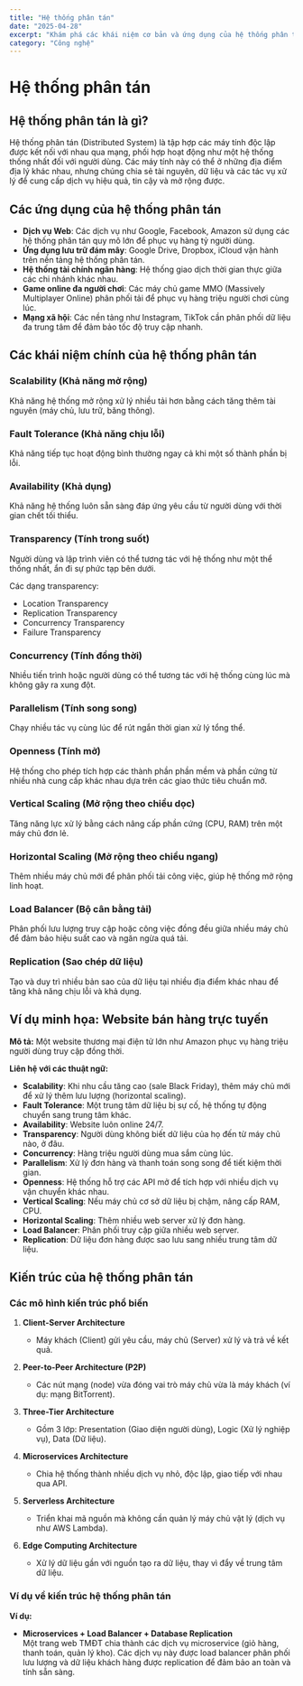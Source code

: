 ```yaml
---
title: "Hệ thống phân tán"
date: "2025-04-28"
excerpt: "Khám phá các khái niệm cơ bản và ứng dụng của hệ thống phân tán trong các dịch vụ hiện đại."
category: "Công nghệ"
---
```


# Hệ thống phân tán

## Hệ thống phân tán là gì?

Hệ thống phân tán (Distributed System) là tập hợp các máy tính độc lập được kết nối với nhau qua mạng, phối hợp hoạt động như một hệ thống thống nhất đối với người dùng. Các máy tính này có thể ở những địa điểm địa lý khác nhau, nhưng chúng chia sẻ tài nguyên, dữ liệu và các tác vụ xử lý để cung cấp dịch vụ hiệu quả, tin cậy và mở rộng được.

## Các ứng dụng của hệ thống phân tán

- **Dịch vụ Web**: Các dịch vụ như Google, Facebook, Amazon sử dụng các hệ thống phân tán quy mô lớn để phục vụ hàng tỷ người dùng.
- **Ứng dụng lưu trữ đám mây**: Google Drive, Dropbox, iCloud vận hành trên nền tảng hệ thống phân tán.
- **Hệ thống tài chính ngân hàng**: Hệ thống giao dịch thời gian thực giữa các chi nhánh khác nhau.
- **Game online đa người chơi**: Các máy chủ game MMO (Massively Multiplayer Online) phân phối tải để phục vụ hàng triệu người chơi cùng lúc.
- **Mạng xã hội**: Các nền tảng như Instagram, TikTok cần phân phối dữ liệu đa trung tâm để đảm bảo tốc độ truy cập nhanh.

## Các khái niệm chính của hệ thống phân tán

### Scalability (Khả năng mở rộng)

Khả năng hệ thống mở rộng xử lý nhiều tải hơn bằng cách tăng thêm tài nguyên (máy chủ, lưu trữ, băng thông).

### Fault Tolerance (Khả năng chịu lỗi)

Khả năng tiếp tục hoạt động bình thường ngay cả khi một số thành phần bị lỗi.

### Availability (Khả dụng)

Khả năng hệ thống luôn sẵn sàng đáp ứng yêu cầu từ người dùng với thời gian chết tối thiểu.

### Transparency (Tính trong suốt)

Người dùng và lập trình viên có thể tương tác với hệ thống như một thể thống nhất, ẩn đi sự phức tạp bên dưới.

Các dạng transparency:
- Location Transparency
- Replication Transparency
- Concurrency Transparency
- Failure Transparency

### Concurrency (Tính đồng thời)

Nhiều tiến trình hoặc người dùng có thể tương tác với hệ thống cùng lúc mà không gây ra xung đột.

### Parallelism (Tính song song)

Chạy nhiều tác vụ cùng lúc để rút ngắn thời gian xử lý tổng thể.

### Openness (Tính mở)

Hệ thống cho phép tích hợp các thành phần phần mềm và phần cứng từ nhiều nhà cung cấp khác nhau dựa trên các giao thức tiêu chuẩn mở.

### Vertical Scaling (Mở rộng theo chiều dọc)

Tăng năng lực xử lý bằng cách nâng cấp phần cứng (CPU, RAM) trên một máy chủ đơn lẻ.

### Horizontal Scaling (Mở rộng theo chiều ngang)

Thêm nhiều máy chủ mới để phân phối tải công việc, giúp hệ thống mở rộng linh hoạt.

### Load Balancer (Bộ cân bằng tải)

Phân phối lưu lượng truy cập hoặc công việc đồng đều giữa nhiều máy chủ để đảm bảo hiệu suất cao và ngăn ngừa quá tải.

### Replication (Sao chép dữ liệu)

Tạo và duy trì nhiều bản sao của dữ liệu tại nhiều địa điểm khác nhau để tăng khả năng chịu lỗi và khả dụng.

## Ví dụ minh họa: Website bán hàng trực tuyến

**Mô tả:** Một website thương mại điện tử lớn như Amazon phục vụ hàng triệu người dùng truy cập đồng thời.

**Liên hệ với các thuật ngữ:**
- **Scalability**: Khi nhu cầu tăng cao (sale Black Friday), thêm máy chủ mới để xử lý thêm lưu lượng (horizontal scaling).
- **Fault Tolerance**: Một trung tâm dữ liệu bị sự cố, hệ thống tự động chuyển sang trung tâm khác.
- **Availability**: Website luôn online 24/7.
- **Transparency**: Người dùng không biết dữ liệu của họ đến từ máy chủ nào, ở đâu.
- **Concurrency**: Hàng triệu người dùng mua sắm cùng lúc.
- **Parallelism**: Xử lý đơn hàng và thanh toán song song để tiết kiệm thời gian.
- **Openness**: Hệ thống hỗ trợ các API mở để tích hợp với nhiều dịch vụ vận chuyển khác nhau.
- **Vertical Scaling**: Nếu máy chủ cơ sở dữ liệu bị chậm, nâng cấp RAM, CPU.
- **Horizontal Scaling**: Thêm nhiều web server xử lý đơn hàng.
- **Load Balancer**: Phân phối truy cập giữa nhiều web server.
- **Replication**: Dữ liệu đơn hàng được sao lưu sang nhiều trung tâm dữ liệu.

## Kiến trúc của hệ thống phân tán

### Các mô hình kiến trúc phổ biến

1. **Client-Server Architecture**
   - Máy khách (Client) gửi yêu cầu, máy chủ (Server) xử lý và trả về kết quả.
   
2. **Peer-to-Peer Architecture (P2P)**
   - Các nút mạng (node) vừa đóng vai trò máy chủ vừa là máy khách (ví dụ: mạng BitTorrent).

3. **Three-Tier Architecture**
   - Gồm 3 lớp: Presentation (Giao diện người dùng), Logic (Xử lý nghiệp vụ), Data (Dữ liệu).

4. **Microservices Architecture**
   - Chia hệ thống thành nhiều dịch vụ nhỏ, độc lập, giao tiếp với nhau qua API.

5. **Serverless Architecture**
   - Triển khai mã nguồn mà không cần quản lý máy chủ vật lý (dịch vụ như AWS Lambda).

6. **Edge Computing Architecture**
   - Xử lý dữ liệu gần với nguồn tạo ra dữ liệu, thay vì đẩy về trung tâm dữ liệu.

### Ví dụ về kiến trúc hệ thống phân tán

**Ví dụ:**  
- **Microservices + Load Balancer + Database Replication**  
  Một trang web TMĐT chia thành các dịch vụ microservice (giỏ hàng, thanh toán, quản lý kho). Các dịch vụ này được load balancer phân phối lưu lượng và dữ liệu khách hàng được replication để đảm bảo an toàn và tính sẵn sàng.
